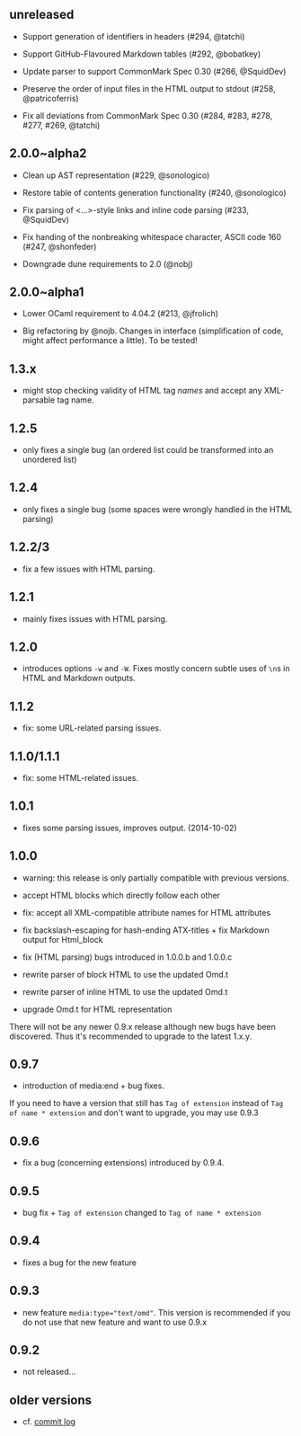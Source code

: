 unreleased
----------

- Support generation of identifiers in headers (#294, @tatchi)

- Support GitHub-Flavoured Markdown tables (#292, @bobatkey)

- Update parser to support CommonMark Spec 0.30 (#266, @SquidDev)

- Preserve the order of input files in the HTML output to stdout (#258,
  @patricoferris)

- Fix all deviations from CommonMark Spec 0.30 (#284, #283, #278, #277, #269,
  @tatchi)

2.0.0~alpha2
------------

- Clean up AST representation (#229, @sonologico)

- Restore table of contents generation functionality (#240, @sonologico)

- Fix parsing of <...>-style links and inline code parsing (#233, @SquidDev)

- Fix handing of the nonbreaking whitespace character, ASCII code 160 (#247,
  @shonfeder)

- Downgrade dune requirements to 2.0 (@nobj)


2.0.0~alpha1
------------

- Lower OCaml requirement to 4.04.2  (#213, @jfrolich)

- Big refactoring by @nojb. Changes in interface (simplification of code, might
  affect performance a little). To be tested!

1.3.x
-----

- might stop checking validity of HTML tag *names* and accept any XML-parsable
  tag name.

1.2.5
-----

- only fixes a single bug (an ordered list could be transformed into an
  unordered list)

1.2.4
-----

- only fixes a single bug (some spaces were wrongly handled in the HTML parsing)

1.2.2/3
-------

- fix a few issues with HTML parsing.

1.2.1
-----

- mainly fixes issues with HTML parsing.

1.2.0
-----

- introduces options `-w` and `-W`. Fixes mostly concern subtle uses of `\n`s in
  HTML and Markdown outputs.

1.1.2
-----

- fix: some URL-related parsing issues.

1.1.0/1.1.1
-----------

- fix: some HTML-related issues.

1.0.1
-----

- fixes some parsing issues, improves output. (2014-10-02)

1.0.0
-----

- warning: this release is only partially compatible with previous versions.

- accept HTML blocks which directly follow each other

- fix: accept all XML-compatible attribute names for HTML
  attributes

- fix backslash-escaping for hash-ending ATX-titles + fix Markdown output for
  Html_block

- fix (HTML parsing) bugs introduced in 1.0.0.b and 1.0.0.c

- rewrite parser of block HTML to use the updated Omd.t

- rewrite parser of inline HTML to use the updated Omd.t

- upgrade Omd.t for HTML representation

There will not be any newer 0.9.x release although new bugs have been
discovered. Thus it's recommended to upgrade to the latest 1.x.y.

0.9.7
-----

- introduction of media:end + bug fixes.

If you need to have a version that still has `Tag of extension` instead of `Tag
of name * extension` and don't want to upgrade, you may use 0.9.3

0.9.6
-----

- fix a bug (concerning extensions) introduced by 0.9.4.

0.9.5
-----

- bug fix + `Tag of extension` changed to `Tag of name * extension`

0.9.4
-----

- fixes a bug for the new feature

0.9.3
-----

- new feature `media:type="text/omd"`. This version is recommended if you do
  not use that new feature and want to use 0.9.x

0.9.2
-----

- not released...

older versions
--------------

- cf. [commit log](https://github.com/ocaml/omd/commits/master)
